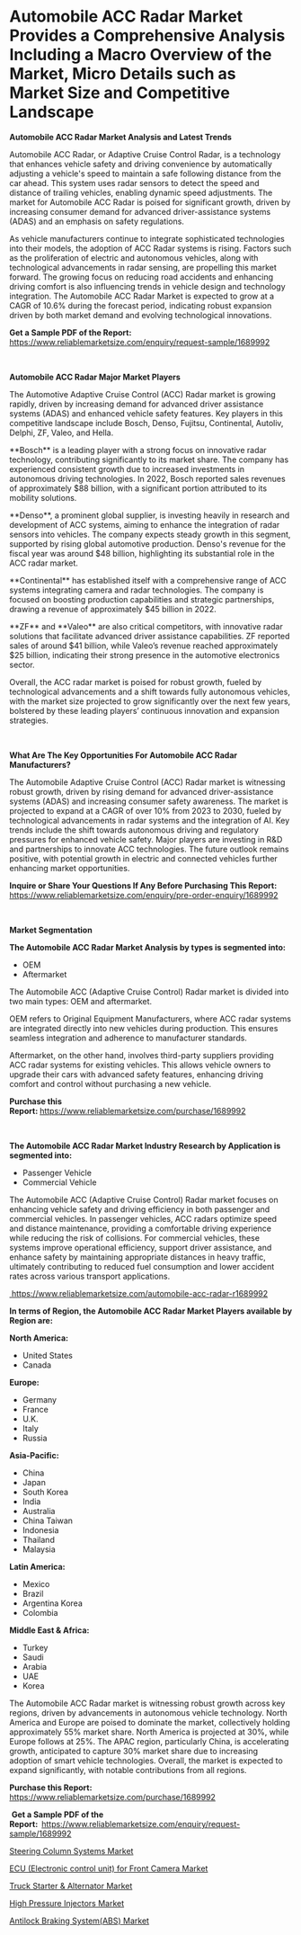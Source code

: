 <p><h1>Automobile ACC Radar Market Provides a Comprehensive Analysis Including a Macro Overview of the Market, Micro Details such as Market Size and Competitive Landscape</h1></p><p><strong>Automobile ACC Radar Market Analysis and Latest Trends</strong></p>
<p><p>Automobile ACC Radar, or Adaptive Cruise Control Radar, is a technology that enhances vehicle safety and driving convenience by automatically adjusting a vehicle's speed to maintain a safe following distance from the car ahead. This system uses radar sensors to detect the speed and distance of trailing vehicles, enabling dynamic speed adjustments. The market for Automobile ACC Radar is poised for significant growth, driven by increasing consumer demand for advanced driver-assistance systems (ADAS) and an emphasis on safety regulations.</p><p>As vehicle manufacturers continue to integrate sophisticated technologies into their models, the adoption of ACC Radar systems is rising. Factors such as the proliferation of electric and autonomous vehicles, along with technological advancements in radar sensing, are propelling this market forward. The growing focus on reducing road accidents and enhancing driving comfort is also influencing trends in vehicle design and technology integration. The Automobile ACC Radar Market is expected to grow at a CAGR of 10.6% during the forecast period, indicating robust expansion driven by both market demand and evolving technological innovations.</p></p>
<p><strong>Get a Sample PDF of the Report:&nbsp;</strong> <a href="https://www.reliablemarketsize.com/enquiry/request-sample/1689992?utm_campaign=1998&utm_medium=2&utm_source=Github&utm_content=ia&utm_term=26032025&utm_id=automobile-acc-radar">https://www.reliablemarketsize.com/enquiry/request-sample/1689992</a></p>
<p>&nbsp;</p>
<p><strong>Automobile ACC Radar Major Market Players</strong></p>
<p><p>The Automotive Adaptive Cruise Control (ACC) Radar market is growing rapidly, driven by increasing demand for advanced driver assistance systems (ADAS) and enhanced vehicle safety features. Key players in this competitive landscape include Bosch, Denso, Fujitsu, Continental, Autoliv, Delphi, ZF, Valeo, and Hella. </p><p>**Bosch** is a leading player with a strong focus on innovative radar technology, contributing significantly to its market share. The company has experienced consistent growth due to increased investments in autonomous driving technologies. In 2022, Bosch reported sales revenues of approximately $88 billion, with a significant portion attributed to its mobility solutions.</p><p>**Denso**, a prominent global supplier, is investing heavily in research and development of ACC systems, aiming to enhance the integration of radar sensors into vehicles. The company expects steady growth in this segment, supported by rising global automotive production. Denso's revenue for the fiscal year was around $48 billion, highlighting its substantial role in the ACC radar market.</p><p>**Continental** has established itself with a comprehensive range of ACC systems integrating camera and radar technologies. The company is focused on boosting production capabilities and strategic partnerships, drawing a revenue of approximately $45 billion in 2022. </p><p>**ZF** and **Valeo** are also critical competitors, with innovative radar solutions that facilitate advanced driver assistance capabilities. ZF reported sales of around $41 billion, while Valeo’s revenue reached approximately $25 billion, indicating their strong presence in the automotive electronics sector.</p><p>Overall, the ACC radar market is poised for robust growth, fueled by technological advancements and a shift towards fully autonomous vehicles, with the market size projected to grow significantly over the next few years, bolstered by these leading players’ continuous innovation and expansion strategies.</p></p>
<p>&nbsp;</p>
<p><strong>What Are The Key Opportunities For Automobile ACC Radar Manufacturers?</strong></p>
<p><p>The Automobile Adaptive Cruise Control (ACC) Radar market is witnessing robust growth, driven by rising demand for advanced driver-assistance systems (ADAS) and increasing consumer safety awareness. The market is projected to expand at a CAGR of over 10% from 2023 to 2030, fueled by technological advancements in radar systems and the integration of AI. Key trends include the shift towards autonomous driving and regulatory pressures for enhanced vehicle safety. Major players are investing in R&D and partnerships to innovate ACC technologies. The future outlook remains positive, with potential growth in electric and connected vehicles further enhancing market opportunities.</p></p>
<p><strong>Inquire or Share Your Questions If Any Before Purchasing This Report:</strong> <a href="https://www.reliablemarketsize.com/enquiry/pre-order-enquiry/1689992?utm_campaign=1998&utm_medium=2&utm_source=Github&utm_content=ia&utm_term=26032025&utm_id=automobile-acc-radar">https://www.reliablemarketsize.com/enquiry/pre-order-enquiry/1689992</a></p>
<p>&nbsp;</p>
<p><strong>Market Segmentation</strong></p>
<p><strong>The Automobile ACC Radar Market Analysis by types is segmented into:</strong></p>
<p><ul><li>OEM</li><li>Aftermarket</li></ul></p>
<p><p>The Automobile ACC (Adaptive Cruise Control) Radar market is divided into two main types: OEM and aftermarket. </p><p>OEM refers to Original Equipment Manufacturers, where ACC radar systems are integrated directly into new vehicles during production. This ensures seamless integration and adherence to manufacturer standards.</p><p>Aftermarket, on the other hand, involves third-party suppliers providing ACC radar systems for existing vehicles. This allows vehicle owners to upgrade their cars with advanced safety features, enhancing driving comfort and control without purchasing a new vehicle.</p></p>
<p><strong>Purchase this Report:&nbsp;</strong><a href="https://www.reliablemarketsize.com/purchase/1689992?utm_campaign=1998&utm_medium=2&utm_source=Github&utm_content=ia&utm_term=26032025&utm_id=automobile-acc-radar">https://www.reliablemarketsize.com/purchase/1689992</a></p>
<p>&nbsp;</p>
<p><strong>The Automobile ACC Radar Market Industry Research by Application is segmented into:</strong></p>
<p><ul><li>Passenger Vehicle</li><li>Commercial Vehicle</li></ul></p>
<p><p>The Automobile ACC (Adaptive Cruise Control) Radar market focuses on enhancing vehicle safety and driving efficiency in both passenger and commercial vehicles. In passenger vehicles, ACC radars optimize speed and distance maintenance, providing a comfortable driving experience while reducing the risk of collisions. For commercial vehicles, these systems improve operational efficiency, support driver assistance, and enhance safety by maintaining appropriate distances in heavy traffic, ultimately contributing to reduced fuel consumption and lower accident rates across various transport applications.</p></p>
<p><a href="https://www.reliablemarketsize.com/automobile-acc-radar-r1689992?utm_campaign=1998&utm_medium=2&utm_source=Github&utm_content=ia&utm_term=26032025&utm_id=automobile-acc-radar">&nbsp;https://www.reliablemarketsize.com/automobile-acc-radar-r1689992</a></p>
<p><strong>In terms of Region, the Automobile ACC Radar Market Players available by Region are:</strong></p>
<p>
    <p> <strong> North America: </strong>
        <ul>
            <li>United States</li>
            <li>Canada</li>
        </ul>
        </p> 
    <p> <strong> Europe: </strong>
        <ul>
            <li>Germany</li>
            <li>France</li>
            <li>U.K.</li>
            <li>Italy</li>
            <li>Russia</li>
        </ul>
        </p> 
    <p> <strong> Asia-Pacific: </strong>
        <ul>
            <li>China</li>
            <li>Japan</li>
            <li>South Korea</li>
            <li>India</li>
            <li>Australia</li>
            <li>China Taiwan</li>
            <li>Indonesia</li>
            <li>Thailand</li>
            <li>Malaysia</li>
        </ul>
        </p> 
    <p> <strong> Latin America: </strong>
        <ul>
            <li>Mexico</li>
            <li>Brazil</li>
            <li>Argentina Korea</li>
            <li>Colombia</li>
        </ul>
        </p> 
    <p> <strong> Middle East & Africa: </strong>
        <ul>
            <li>Turkey</li>
            <li>Saudi</li>
            <li>Arabia</li>
            <li>UAE</li>
            <li>Korea</li>
        </ul>
    </p>
    </p>
<p><p>The Automobile ACC Radar market is witnessing robust growth across key regions, driven by advancements in autonomous vehicle technology. North America and Europe are poised to dominate the market, collectively holding approximately 55% market share. North America is projected at 30%, while Europe follows at 25%. The APAC region, particularly China, is accelerating growth, anticipated to capture 30% market share due to increasing adoption of smart vehicle technologies. Overall, the market is expected to expand significantly, with notable contributions from all regions.</p></p>
<p><strong>Purchase this Report: </strong><a href="https://www.reliablemarketsize.com/purchase/1689992?utm_campaign=1998&utm_medium=2&utm_source=Github&utm_content=ia&utm_term=26032025&utm_id=automobile-acc-radar">https://www.reliablemarketsize.com/purchase/1689992</a></p>
<p>&nbsp;<strong>Get a Sample PDF of the Report:&nbsp;&nbsp;</strong><a href="https://www.reliablemarketsize.com/enquiry/request-sample/1689992?utm_campaign=1998&utm_medium=2&utm_source=Github&utm_content=ia&utm_term=26032025&utm_id=automobile-acc-radar">https://www.reliablemarketsize.com/enquiry/request-sample/1689992</a></p>
<p><strong></strong></p>
<p><p><a href="https://github.com/anejaryaan8m/Market-Research-Report-List-1/blob/main/steering-column-systems-market.md?utm_campaign=1998&utm_medium=2&utm_source=Github&utm_content=ia&utm_term=26032025&utm_id=automobile-acc-radar">Steering Column Systems Market</a></p><p><a href="https://github.com/keolalelekr8/Market-Research-Report-List-1/blob/main/ecu-electronic-control-unit-for-front-camera-market.md?utm_campaign=1998&utm_medium=2&utm_source=Github&utm_content=ia&utm_term=26032025&utm_id=automobile-acc-radar">ECU (Electronic control unit) for Front Camera Market</a></p><p><a href="https://github.com/gackesaizaze/Market-Research-Report-List-1/blob/main/truck-starter-alternator-market.md?utm_campaign=1998&utm_medium=2&utm_source=Github&utm_content=ia&utm_term=26032025&utm_id=automobile-acc-radar">Truck Starter & Alternator Market</a></p><p><a href="https://github.com/izetajhazuga/Market-Research-Report-List-1/blob/main/high-pressure-injectors-market.md?utm_campaign=1998&utm_medium=2&utm_source=Github&utm_content=ia&utm_term=26032025&utm_id=automobile-acc-radar">High Pressure Injectors Market</a></p><p><a href="https://github.com/neilycalanww/Market-Research-Report-List-1/blob/main/antilock-braking-systemabs-market.md?utm_campaign=1998&utm_medium=2&utm_source=Github&utm_content=ia&utm_term=26032025&utm_id=automobile-acc-radar">Antilock Braking System(ABS) Market</a></p></p>